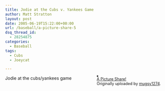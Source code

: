 ```yaml
---
title: Jodie at the Cubs v. Yankees Game
author: Matt Stratton
layout: post
date: 2005-06-19T15:22:00+00:00
url: /baseball/a-picture-share-5
dsq_thread_id:
  - 28254875
categories:
  - Baseball
tags:
  - Cubs
  - Joeycat

---
```

<div style="float:right;margin-left:10px;margin-bottom:10px;">
  <a title="photo sharing" href="https://www.flickr.com/photos/mugsy/20301847/"><img style="border:solid 2px #000000;" src="https://photos16.flickr.com/20301847_104fbd0f04_m.jpg" alt="" /></a><br /> <span style="font-size:.9em;margin-top:0;"> <a href="https://www.flickr.com/photos/mugsy/20301847/">A Picture Share!</a><br /> Originally uploaded by <a href="https://www.flickr.com/people/mugsy/">mugsy1274</a>. </span>
</div>

Jodie at the cubs/yankees game